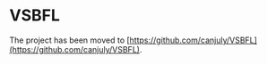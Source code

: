 # VSBFL

The project has been moved to [https://github.com/canjuly/VSBFL](https://github.com/canjuly/VSBFL).
